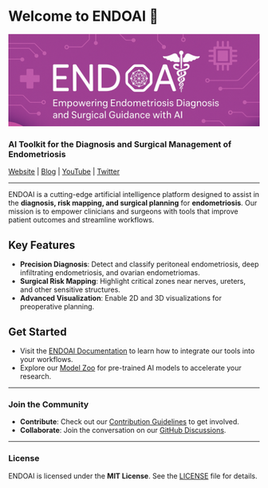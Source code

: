 # Welcome to ENDOAI 👋  

![project endoai](https://github.com/Project-ENDOAI/.github/blob/main/images/endoai_banner.png)


### **AI Toolkit for the Diagnosis and Surgical Management of Endometriosis**

[Website](https://your-organization.github.io/ENDOAI/) | [Blog](https://your-organization.github.io/ENDOAI/blog/) | [YouTube](https://www.youtube.com/@ENDOAI) | [Twitter](https://twitter.com/ENDOAI)

---

ENDOAI is a cutting-edge artificial intelligence platform designed to assist in the **diagnosis, risk mapping, and surgical planning** for **endometriosis**. Our mission is to empower clinicians and surgeons with tools that improve patient outcomes and streamline workflows.

## **Key Features**
- **Precision Diagnosis**: Detect and classify peritoneal endometriosis, deep infiltrating endometriosis, and ovarian endometriomas.
- **Surgical Risk Mapping**: Highlight critical zones near nerves, ureters, and other sensitive structures.
- **Advanced Visualization**: Enable 2D and 3D visualizations for preoperative planning.

## **Get Started**
- Visit the [ENDOAI Documentation](https://your-organization.github.io/ENDOAI/docs/) to learn how to integrate our tools into your workflows.
- Explore our [Model Zoo](https://github.com/your-organization/model-zoo) for pre-trained AI models to accelerate your research.

---

### **Join the Community**
- **Contribute**: Check out our [Contribution Guidelines](https://github.com/your-organization/ENDOAI/blob/main/CONTRIBUTING.md) to get involved.
- **Collaborate**: Join the conversation on our [GitHub Discussions](https://github.com/your-organization/ENDOAI/discussions).

---

### **License**
ENDOAI is licensed under the **MIT License**. See the [LICENSE](LICENSE) file for details.
